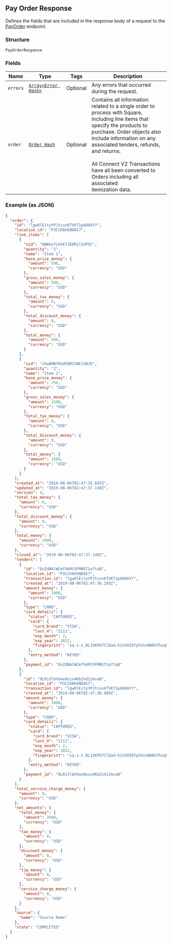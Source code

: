## Pay Order Response

Defines the fields that are included in the response body of a request to the
[PayOrder](#endpoint-payorder) endpoint.

### Structure

`PayOrderResponse`

### Fields

| Name | Type | Tags | Description |
|  --- | --- | --- | --- |
| `errors` | [`Array<Error Hash>`](/doc/models/error.md) | Optional | Any errors that occurred during the request. |
| `order` | [`Order Hash`](/doc/models/order.md) | Optional | Contains all information related to a single order to process with Square,<br>including line items that specify the products to purchase. Order objects also<br>include information on any associated tenders, refunds, and returns.<br><br>All Connect V2 Transactions have all been converted to Orders including all associated<br>itemization data. |

### Example (as JSON)

```json
{
  "order": {
    "id": "lgwOlEityYPJtcuvKTVKT1pA986YY",
    "location_id": "P3CCK6HSNDAS7",
    "line_items": [
      {
        "uid": "QW6kofLHJK7JEKMjlSVP5C",
        "quantity": "1",
        "name": "Item 1",
        "base_price_money": {
          "amount": 500,
          "currency": "USD"
        },
        "gross_sales_money": {
          "amount": 500,
          "currency": "USD"
        },
        "total_tax_money": {
          "amount": 0,
          "currency": "USD"
        },
        "total_discount_money": {
          "amount": 0,
          "currency": "USD"
        },
        "total_money": {
          "amount": 500,
          "currency": "USD"
        }
      },
      {
        "uid": "zhw8MNfRGdFQMI2WE1UBJD",
        "quantity": "2",
        "name": "Item 2",
        "base_price_money": {
          "amount": 750,
          "currency": "USD"
        },
        "gross_sales_money": {
          "amount": 1500,
          "currency": "USD"
        },
        "total_tax_money": {
          "amount": 0,
          "currency": "USD"
        },
        "total_discount_money": {
          "amount": 0,
          "currency": "USD"
        },
        "total_money": {
          "amount": 1500,
          "currency": "USD"
        }
      }
    ],
    "created_at": "2019-08-06T02:47:35.693Z",
    "updated_at": "2019-08-06T02:47:37.140Z",
    "version": 4,
    "total_tax_money": {
      "amount": 0,
      "currency": "USD"
    },
    "total_discount_money": {
      "amount": 0,
      "currency": "USD"
    },
    "total_money": {
      "amount": 2000,
      "currency": "USD"
    },
    "closed_at": "2019-08-06T02:47:37.140Z",
    "tenders": [
      {
        "id": "EnZdNAlWCmfh6Mt5FMNST1o7taB",
        "location_id": "P3CCK6HSNDAS7",
        "transaction_id": "lgwOlEityYPJtcuvKTVKT1pA986YY",
        "created_at": "2019-08-06T02:47:36.293Z",
        "amount_money": {
          "amount": 1000,
          "currency": "USD"
        },
        "type": "CARD",
        "card_details": {
          "status": "CAPTURED",
          "card": {
            "card_brand": "VISA",
            "last_4": "1111",
            "exp_month": 2,
            "exp_year": 2022,
            "fingerprint": "sq-1-n_BL15KP87ClDa4-h2nXOI0fp5VnxNH6hfhzqhptTfAgxgLuGFcg6jIPngDz4IkkTQ"
          },
          "entry_method": "KEYED"
        },
        "payment_id": "EnZdNAlWCmfh6Mt5FMNST1o7taB"
      },
      {
        "id": "0LRiVlbXVwe8ozu4KbZxd12mvaB",
        "location_id": "P3CCK6HSNDAS7",
        "transaction_id": "lgwOlEityYPJtcuvKTVKT1pA986YY",
        "created_at": "2019-08-06T02:47:36.809Z",
        "amount_money": {
          "amount": 1000,
          "currency": "USD"
        },
        "type": "CARD",
        "card_details": {
          "status": "CAPTURED",
          "card": {
            "card_brand": "VISA",
            "last_4": "1111",
            "exp_month": 2,
            "exp_year": 2022,
            "fingerprint": "sq-1-n_BL15KP87ClDa4-h2nXOI0fp5VnxNH6hfhzqhptTfAgxgLuGFcg6jIPngDz4IkkTQ"
          },
          "entry_method": "KEYED"
        },
        "payment_id": "0LRiVlbXVwe8ozu4KbZxd12mvaB"
      }
    ],
    "total_service_charge_money": {
      "amount": 0,
      "currency": "USD"
    },
    "net_amounts": {
      "total_money": {
        "amount": 2000,
        "currency": "USD"
      },
      "tax_money": {
        "amount": 0,
        "currency": "USD"
      },
      "discount_money": {
        "amount": 0,
        "currency": "USD"
      },
      "tip_money": {
        "amount": 0,
        "currency": "USD"
      },
      "service_charge_money": {
        "amount": 0,
        "currency": "USD"
      }
    },
    "source": {
      "name": "Source Name"
    },
    "state": "COMPLETED"
  }
}
```

